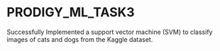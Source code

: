 # PRODIGY_ML_TASK3

Successfully Implemented a support vector machine (SVM) to classify images of cats and dogs from the Kaggle dataset.
